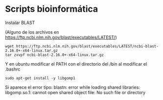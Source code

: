 # Scripts bioinformática

Instalar BLAST

(Alguno de los archivos en https://ftp.ncbi.nlm.nih.gov/blast/executables/LATEST/)

    wget https://ftp.ncbi.nlm.nih.gov/blast/executables/LATEST/ncbi-blast-2.16.0+-x64-linux.tar.gz
    tar zxvpf ncbi-blast-2.16.0+-x64-linux.tar.gz

Y en ubuntu modificar el PATH con el directorio del /bin al modificar el .bashrc

    sudo apt-get install -y libgomp1

Si aparece el error tipo:
    blastn: error while loading shared libraries: libgomp.so.1: cannot open shared object file: No such file or directory